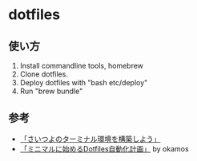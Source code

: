 # dotfiles

## 使い方

1. Install commandline tools, homebrew
1. Clone dotfiles.
1. Deploy dotfiles with "bash etc/deploy"
1. Run "brew bundle"

## 参考

- [「さいつよのターミナル環境を構築しよう」](http://qiita.com/b4b4r07/items/09815eda8ef72e0b472e)
- [「ミニマルに始めるDotfiles自動化計画」](http://qiita.com/okamos/items/40966158d0271ae7198b) by okamos
